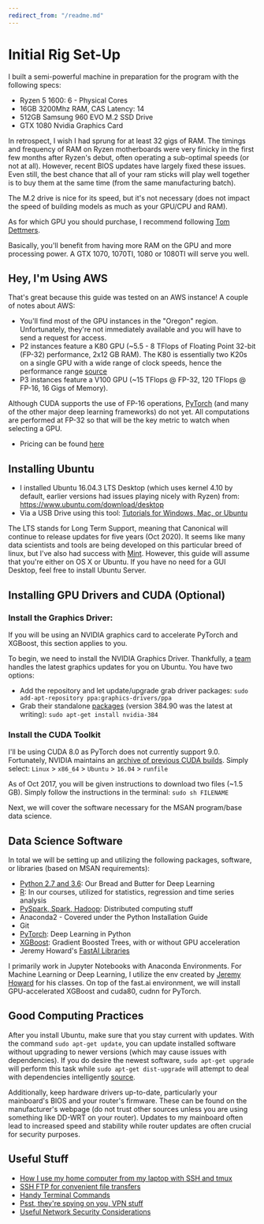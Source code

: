 ```yaml
---
redirect_from: "/readme.md"
---
```


# Initial Rig Set-Up

I built a semi-powerful machine in preparation for the program with the following specs:

* Ryzen 5 1600: 6 - Physical Cores
* 16GB 3200Mhz RAM, CAS Latency: 14
* 512GB Samsung 960 EVO M.2 SSD Drive
* GTX 1080 Nvidia Graphics Card

In retrospect, I wish I had sprung for at least 32 gigs of RAM.  The timings and frequency of RAM on Ryzen motherboards were very finicky in the first few months after Ryzen's debut, often operating a sub-optimal speeds (or not at all). However, recent BIOS updates have largely fixed these issues.  Even still, the best chance that all of your ram sticks will play well together is to buy them at the same time (from the same manufacturing batch).

The M.2 drive is nice for its speed, but it's not necessary (does not impact the speed of building models as much as your GPU/CPU and RAM).

As for which GPU you should purchase, I recommend following [Tom Dettmers](http://timdettmers.com/2017/04/09/which-gpu-for-deep-learning/).

Basically, you'll benefit from having more RAM on the GPU and more processing power.  A GTX 1070, 1070TI, 1080 or 1080TI will serve you well.  

## Hey, I'm Using AWS

That's great because this guide was tested on an AWS instance!  A couple of notes about AWS:

* You'll find most of the GPU instances in the "Oregon" region.  Unfortunately, they're not immediately available and you will have to send a request for access.
* P2 instances feature a K80 GPU (~5.5 - 8 TFlops of Floating Point 32-bit (FP-32) performance, 2x12 GB RAM). The K80 is essentially two K20s on a single GPU with a wide range of clock speeds, hence the performance range [source](https://aws.amazon.com/ec2/instance-types/p2/)
* P3 instances feature a V100 GPU (~15 TFlops @ FP-32, 120 TFlops @ FP-16, 16 Gigs of Memory).  

Although CUDA supports the use of FP-16 operations, [PyTorch](https://github.com/pytorch/pytorch/issues/1539) (and many of the other major deep learning frameworks) do not yet.  All computations are performed at FP-32 so that will be the key metric to watch when selecting a GPU.

* Pricing can be found [here](https://aws.amazon.com/ec2/pricing/on-demand/)


## Installing Ubuntu

* I installed Ubuntu 16.04.3 LTS Desktop (which uses kernel 4.10 by default, earlier versions had issues playing nicely with Ryzen) from: <https://www.ubuntu.com/download/desktop>
* Via a USB Drive using this tool:
[Tutorials for Windows, Mac, or Ubuntu](https://tutorials.ubuntu.com/tutorial/tutorial-create-a-usb-stick-on-windows)

The LTS stands for Long Term Support, meaning that Canonical will continue to release updates for five years (Oct 2020).  It seems like many data scientists and tools are being developed on this particular breed of linux, but I've also had success with [Mint](https://linuxmint.com/).  However, this guide will assume that you're either on OS X or Ubuntu.  If you have no need for a GUI Desktop, feel free to install Ubuntu Server.

## Installing GPU Drivers and CUDA (Optional)

### Install the Graphics Driver:

If you will be using an NVIDIA graphics card to accelerate PyTorch and XGBoost, this section applies to you.

To begin, we need to install the NVIDIA Graphics Driver.  Thankfully, a [team](https://launchpad.net/~graphics-drivers/+archive/ubuntu/ppa) handles the latest graphics updates for you on Ubuntu.  You have two options:

* Add the repository and let update/upgrade grab driver packages: `sudo add-apt-repository ppa:graphics-drivers/ppa`
* Grab their standalone [packages](https://packages.ubuntu.com/xenial/misc/) (version 384.90 was the latest at writing): `sudo apt-get install nvidia-384`

### Install the CUDA Toolkit

I'll be using CUDA 8.0 as PyTorch does not currently support 9.0.  Fortunately, NVIDIA maintains an [archive of previous CUDA builds](https://developer.nvidia.com/cuda-80-ga2-download-archive).  Simply select: `Linux` > `x86_64` > `Ubuntu` > `16.04` > `runfile`

As of Oct 2017, you will be given instructions to download two files (~1.5 GB).  Simply follow the instructions in the terminal: `sudo sh FILENAME`

Next, we will cover the software necessary for the MSAN program/base data science.

## Data Science Software

In total we will be setting up and utilizing the following packages, software, or libraries (based on MSAN requirements):

* [Python 2.7 and 3.6](): Our Bread and Butter for Deep Learning
* [R](): In our courses, utilized for statistics, regression and time series analysis
* [PySpark, Spark, Hadoop](): Distributed computing stuff
* Anaconda2 - Covered under the Python Installation Guide
* Git
* [PyTorch](): Deep Learning in Python
* [XGBoost](xgboost.md): Gradient Boosted Trees, with or without GPU acceleration
* Jeremy Howard's [FastAI Libraries](https://github.com/fastai/fastai)

I primarily work in Jupyter Notebooks with Anaconda Environments.  For Machine Learning or Deep Learning, I utilize the env created by [Jeremy Howard](http://course.fast.ai/) for his classes.  On top of the fast.ai environment, we will install GPU-accelerated XGBoost and cuda80, cudnn for PyTorch.

## Good Computing Practices

After you install Ubuntu, make sure that you stay current with updates.  With the command `sudo apt-get update`, you can update installed software without upgrading to newer versions (which may cause issues with dependencies).  If you do desire the newest software, `sudo apt-get upgrade` will perform this task while `sudo apt-get dist-upgrade` will attempt to deal with dependencies intelligently [source](https://askubuntu.com/questions/222348/what-does-sudo-apt-get-update-do). 

Additionally, keep hardware drivers up-to-date, particularly your mainboard's BIOS and your router's firmware.  These can be found on the manufacturer's webpage (do not trust other sources unless you are using something like DD-WRT on your router).  Updates to my mainboard often lead to increased speed and stability while router updates are often crucial for security purposes.  

## Useful Stuff

* [How I use my home computer from my laptop with SSH and tmux]()
* [SSH FTP for convenient file transfers]()
* [Handy Terminal Commands]()
* [Psst, they're spying on you, VPN stuff]()
* [Useful Network Security Considerations]()
